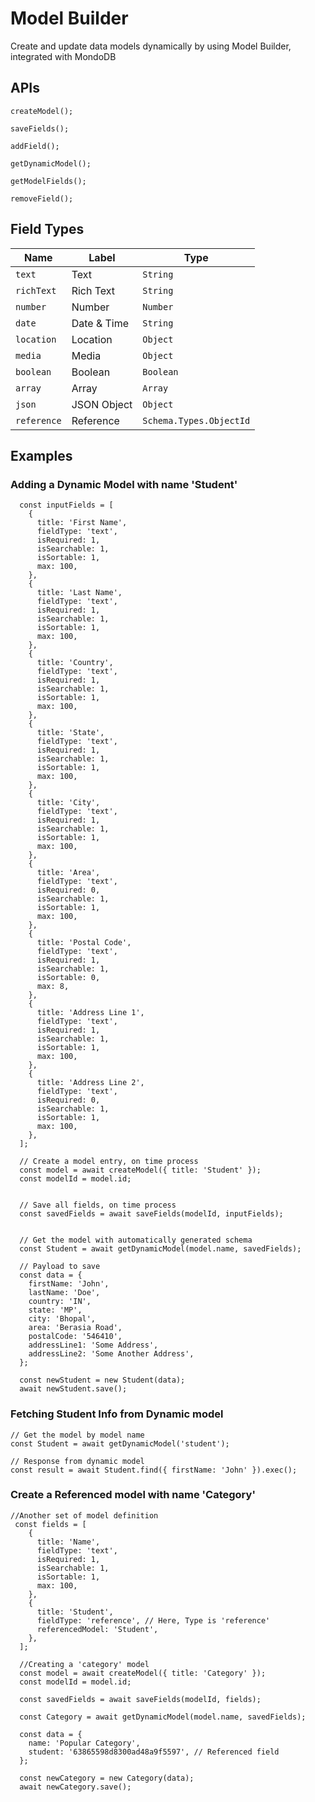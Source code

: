 # Model Builder

Create and update data models dynamically by using Model Builder, integrated with MondoDB

## APIs

```
createModel();

saveFields();

addField();

getDynamicModel();

getModelFields();

removeField();
```

## Field Types

| Name | Label | Type |
| ------ | ------ | ------ |
|`text`| Text | `String`|
|`richText`| Rich Text | `String`|
|`number`| Number | `Number`|  
|`date`| Date & Time | `String`|  
|`location`| Location | `Object`|  
|`media`| Media | `Object`|  
|`boolean`| Boolean | `Boolean`|  
|`array`| Array | `Array`|  
|`json`| JSON Object | `Object`|  
|`reference`| Reference | `Schema.Types.ObjectId`|

## Examples

### Adding a Dynamic Model with name 'Student'

```
  const inputFields = [
    {
      title: 'First Name',
      fieldType: 'text',
      isRequired: 1,
      isSearchable: 1,
      isSortable: 1,
      max: 100,
    },
    {
      title: 'Last Name',
      fieldType: 'text',
      isRequired: 1,
      isSearchable: 1,
      isSortable: 1,
      max: 100,
    },
    {
      title: 'Country',
      fieldType: 'text',
      isRequired: 1,
      isSearchable: 1,
      isSortable: 1,
      max: 100,
    },
    {
      title: 'State',
      fieldType: 'text',
      isRequired: 1,
      isSearchable: 1,
      isSortable: 1,
      max: 100,
    },
    {
      title: 'City',
      fieldType: 'text',
      isRequired: 1,
      isSearchable: 1,
      isSortable: 1,
      max: 100,
    },
    {
      title: 'Area',
      fieldType: 'text',
      isRequired: 0,
      isSearchable: 1,
      isSortable: 1,
      max: 100,
    },
    {
      title: 'Postal Code',
      fieldType: 'text',
      isRequired: 1,
      isSearchable: 1,
      isSortable: 0,
      max: 8,
    },
    {
      title: 'Address Line 1',
      fieldType: 'text',
      isRequired: 1,
      isSearchable: 1,
      isSortable: 1,
      max: 100,
    },
    {
      title: 'Address Line 2',
      fieldType: 'text',
      isRequired: 0,
      isSearchable: 1,
      isSortable: 1,
      max: 100,
    },
  ];

  // Create a model entry, on time process
  const model = await createModel({ title: 'Student' });
  const modelId = model.id;


  // Save all fields, on time process
  const savedFields = await saveFields(modelId, inputFields);


  // Get the model with automatically generated schema
  const Student = await getDynamicModel(model.name, savedFields);

  // Payload to save
  const data = {
    firstName: 'John',
    lastName: 'Doe',
    country: 'IN',
    state: 'MP',
    city: 'Bhopal',
    area: 'Berasia Road',
    postalCode: '546410',
    addressLine1: 'Some Address',
    addressLine2: 'Some Another Address',
  };

  const newStudent = new Student(data);
  await newStudent.save();
  ```

### Fetching Student Info from Dynamic model

```
// Get the model by model name
const Student = await getDynamicModel('student');

// Response from dynamic model
const result = await Student.find({ firstName: 'John' }).exec();
```

### Create a Referenced model with name 'Category'

```
//Another set of model definition
 const fields = [
    {
      title: 'Name',
      fieldType: 'text',
      isRequired: 1,
      isSearchable: 1,
      isSortable: 1,
      max: 100,
    },
    {
      title: 'Student',
      fieldType: 'reference', // Here, Type is 'reference'
      referencedModel: 'Student',
    },
  ];

  //Creating a 'category' model
  const model = await createModel({ title: 'Category' });
  const modelId = model.id;

  const savedFields = await saveFields(modelId, fields);

  const Category = await getDynamicModel(model.name, savedFields);

  const data = {
    name: 'Popular Category',
    student: '63865598d8300ad48a9f5597', // Referenced field
  };

  const newCategory = new Category(data);
  await newCategory.save();
  ```
